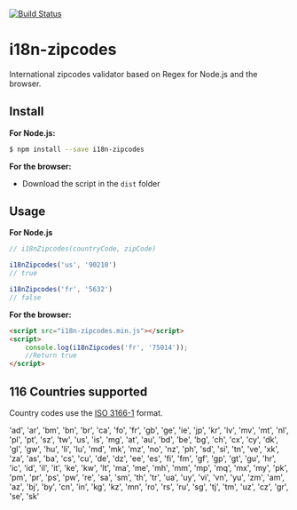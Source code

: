 [![Build Status](https://travis-ci.org/sarcadass/i18n-zipcodes.svg?branch=master)](https://travis-ci.org/sarcadass/i18n-zipcodes)

# i18n-zipcodes
International zipcodes validator based on Regex for Node.js and the browser.

## Install
**For Node.js:**
```sh
$ npm install --save i18n-zipcodes
```

**For the browser:**
* Download the script in the `dist` folder

## Usage
**For Node.js**
```js
// i18nZipcodes(countryCode, zipCode)

i18nZipcodes('us', '90210')
// true

i18nZipcodes('fr', '5632')
// false
```

**For the browser:**
```html
<script src="i18n-zipcodes.min.js"></script>
<script>
    console.log(i18nZipcodes('fr', '75014'));
    //Return true
</script>
```

## 116 Countries supported
Country codes use the [ISO 3166-1](https://fr.wikipedia.org/wiki/ISO_3166-1) format.

  'ad',
  'ar',
  'bm',
  'bn',
  'br',
  'ca',
  'fo',
  'fr',
  'gb',
  'ge',
  'ie',
  'jp',
  'kr',
  'lv',
  'mv',
  'mt',
  'nl',
  'pl',
  'pt',
  'sz',
  'tw',
  'us',
  'is',
  'mg',
  'at',
  'au',
  'bd',
  'be',
  'bg',
  'ch',
  'cx',
  'cy',
  'dk',
  'gl',
  'gw',
  'hu',
  'li',
  'lu',
  'md',
  'mk',
  'mz',
  'no',
  'nz',
  'ph',
  'sd',
  'si',
  'tn',
  've',
  'xk',
  'za',
  'as',
  'ba',
  'cs',
  'cu',
  'de',
  'dz',
  'ee',
  'es',
  'fi',
  'fm',
  'gf',
  'gp',
  'gt',
  'gu',
  'hr',
  'ic',
  'id',
  'il',
  'it',
  'ke',
  'kw',
  'lt',
  'ma',
  'me',
  'mh',
  'mm',
  'mp',
  'mq',
  'mx',
  'my',
  'pk',
  'pm',
  'pr',
  'ps',
  'pw',
  're',
  'sa',
  'sm',
  'th',
  'tr',
  'ua',
  'uy',
  'vi',
  'vn',
  'yu',
  'zm',
  'am',
  'az',
  'bj',
  'by',
  'cn',
  'in',
  'kg',
  'kz',
  'mn',
  'ro',
  'rs',
  'ru',
  'sg',
  'tj',
  'tm',
  'uz',
  'cz',
  'gr',
  'se',
  'sk'

